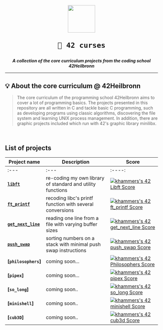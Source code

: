 <h1 align="center">
  <img  width="90" src="https://user-images.githubusercontent.com/19689770/129336866-169b0dc7-ea41-47d4-b50a-d466508031af.png">
  
	🧰 42 curses
</h1>


<p align="center">
	<b><i> A collection of the core curriculum projects from the coding school 42Heilbronn</i></b><br>


---

## 💡  About the core curriculum @ 42Heilbronn
> The core curriculum of the programming school 42Heilbronn aims to cover a lot of programming basics. The projects presented in this repository are all written in C and tackle basic C programming, such as developing programs using classic algorithms, discovering the file system and learning UNIX process management. In addition, there are graphic projects included which run with 42's graphic library minilibx.
<br>

## **List of projects**

| Project name							| Description														 | Score
| --------------------------------------|--------------------------------------------------------------------|------------------| 
| :---        							| :---   														 | :----: 			|
| **[`libft`](./Libft)** 					| re-coding my own library of standard and utility functions 	 | [![khammers's 42 Libft Score](https://badge42.vercel.app/api/v2/cl9mxvq9700780hl4msqc8saj/project/2202131)](https://github.com/JaeSeoKim/badge42)					|
| **[`ft_printf`](./ft_printf)** 			| recoding libc's printf function with several conversions	 	 | [![khammers's 42 ft_printf Score](https://badge42.vercel.app/api/v2/cl9mxvq9700780hl4msqc8saj/project/2280437)](https://github.com/JaeSeoKim/badge42)				|
| **[`get_next_line`](./get_next_line)** 	| reading one line from a file with varying buffer sizes	 	 | [![khammers's 42 get_next_line Score](https://badge42.vercel.app/api/v2/cl9mxvq9700780hl4msqc8saj/project/2284509)](https://github.com/JaeSeoKim/badge42)					|
| **[`push_swap`](./push_swap)** 			| sorting numbers on a stack with minimal push swap instructions | [![khammers's 42 push_swap Score](https://badge42.vercel.app/api/v2/cl9mxvq9700780hl4msqc8saj/project/2402737)](https://github.com/JaeSeoKim/badge42)					|
| **[`philosophers`]**						| coming soon...												 | [![khammers's 42 Philosophers Score](https://badge42.vercel.app/api/v2/cl9mxvq9700780hl4msqc8saj/project/2442525)](https://github.com/JaeSeoKim/badge42)					|
| **[`pipex`]**								| coming soon...												 | [![khammers's 42 pipex Score](https://badge42.vercel.app/api/v2/cl9mxvq9700780hl4msqc8saj/project/2383131)](https://github.com/JaeSeoKim/badge42)					|
| **[`so_long`]**							| coming soon.. 												 | [![khammers's 42 so_long Score](https://badge42.vercel.app/api/v2/cl9mxvq9700780hl4msqc8saj/project/2349866)](https://github.com/JaeSeoKim/badge42)					|
| **[`minishell`]**							| coming soon..													 | [![khammers's 42 minishell Score](https://badge42.vercel.app/api/v2/cl9mxvq9700780hl4msqc8saj/project/2460301)](https://github.com/JaeSeoKim/badge42)					|
| **[`cub3D`]**								| coming soon.. 												 | [![khammers's 42 cub3d Score](https://badge42.vercel.app/api/v2/cl9mxvq9700780hl4msqc8saj/project/2535317)](https://github.com/JaeSeoKim/badge42)					|
